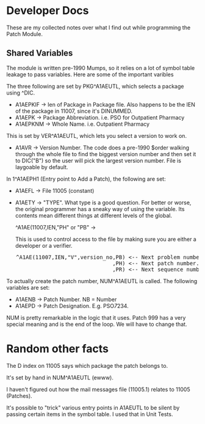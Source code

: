 # Developer Docs

These are my collected notes over what I find out while programming the
Patch Module.

## Shared Variables
The module is written pre-1990 Mumps, so it relies on a lot of symbol table
leakage to pass variables. Here are some of the important varibles

The three following are set by PKG^A1AEUTL, which selects a package using ^DIC.

 * A1AEPKIF -> Ien of Package in Package file. Also happens to be the IEN of
   the package in 11007, since it's DINUMMED.
 * A1AEPK -> Package Abbreviation. i.e. PSO for Outpatient Pharmacy
 * A1AEPKNM -> Whole Name. i.e. Outpatient Pharmacy

This is set by VER^A1AEUTL, which lets you select a version to work on.

 * A1AVR -> Version Number. The code does a pre-1990 $order walking through
   the whole file to find the biggest version number and then set it to
   DIC("B") so the user will pick the largest version number. File is laygoable
   by default.

In 1^A1AEPH1 (Entry point to Add a Patch), the following are set:
 
 * A1AEFL -> File 11005 (constant)
 * A1AETY -> "TYPE". What type is a good question. For better or worse, the
   original programmer has a sneaky way of using the variable. Its contents
   mean different things at different levels of the global.

    ^A1AE(11007,IEN,"PH" or "PB" ->

   This is used to control access to the file by making sure you are either
   a developer or a verifier.

<pre>
   ^A1AE(11007,IEN,"V",version_no,PB) <-- Next problem number. Unused.
                                 ,PH) <-- Next patch number.
                                 ,PR) <-- Next sequence number.
</pre>

To actually create the patch number, NUM^A1AEUTL is called. The following
variables are set:

  * A1AENB -> Patch Number. NB = Number
  * A1AEPD -> Patch Designation. E.g. PSO*7*234.

NUM is pretty remarkable in the logic that it uses. Patch 999 has a very
special meaning and is the end of the loop. We will have to change that.

# Random other facts
The D index on 11005 says which package the patch belongs to.

It's set by hand in NUM^A1AEUTL (ewww).

I haven't figured out how the mail messages file (11005.1) relates to 11005
(Patches).

It's possible to "trick" various entry points in A1AEUTL to be silent by
passing certain items in the symbol table. I used that in Unit Tests.
